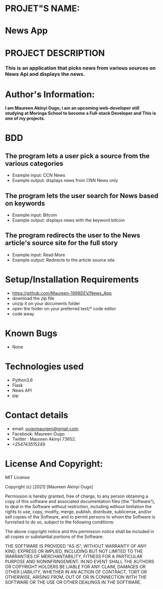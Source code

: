 # PROJET"S NAME:
# News App
# PROJECT DESCRIPTION
### This is an application that picks news from various sources on News Api and displays the news.
# Author's Information:
#### I am Maureen Akinyi Ougo, i am an upcoming web-developer still studying at Moringa School to become a Full-stack Developer and This is one of my projects.
# BDD
## The program lets a user pick a source from the various categories

* Example input: CCN News
* Example output: displays news from CNN News only
## The program lets the user search for News based on keywords

* Example input: Bitcoin
* Example output: displays news with the keyword bitcoin
 ## The program redirects the user to the News article's source site for the full story

* Example input: Read More
* Example output: Redirects to the article source site.
# Setup/Installation Requirements
* https://github.com/Maureen-1998DEV/News_App
* download the zip file
* unzip it on your documents folder
* open the folder on your preferred text/* code editor
* code away
# Known Bugs
* None

# Technologies used
* Python3.6
* Flask
* News API
* pip
 # Contact details
* email: ougomaureen@gmail.com.
* Facebook: Maureen Ougo.
* Twitter : Maureen Akinyi 73652.
* +254743515249

# License And Copyright:
MIT License

Copyright (c) [2021] [Maureen Akinyi Ougo]

Permission is hereby granted, free of charge, to any person obtaining a copy of this software and associated documentation files (the "Software"), to deal in the Software without restriction, including without limitation the rights to use, copy, modify, merge, publish, distribute, sublicense, and/or sell copies of the Software, and to permit persons to whom the Software is furnished to do so, subject to the following conditions:

The above copyright notice and this permission notice shall be included in all copies or substantial portions of the Software.

THE SOFTWARE IS PROVIDED "AS IS", WITHOUT WARRANTY OF ANY KIND, EXPRESS OR IMPLIED, INCLUDING BUT NOT LIMITED TO THE WARRANTIES OF MERCHANTABILITY, FITNESS FOR A PARTICULAR PURPOSE AND NONINFRINGEMENT. IN NO EVENT SHALL THE AUTHORS OR COPYRIGHT HOLDERS BE LIABLE FOR ANY CLAIM, DAMAGES OR OTHER LIABILITY, WHETHER IN AN ACTION OF CONTRACT, TORT OR OTHERWISE, ARISING FROM, OUT OF OR IN CONNECTION WITH THE SOFTWARE OR THE USE OR OTHER DEALINGS IN THE SOFTWARE.

